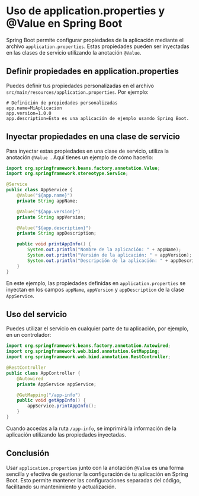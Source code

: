 # Uso de application.properties y @Value en Spring Boot

Spring Boot permite configurar propiedades de la aplicación mediante el archivo `application.properties`. Estas
propiedades pueden ser inyectadas en las clases de servicio utilizando la anotación `@Value`.

## Definir propiedades en application.properties

Puedes definir tus propiedades personalizadas en el archivo `src/main/resources/application.properties`. Por ejemplo:

```properties
# Definición de propiedades personalizadas
app.name=MiAplicacion
app.version=1.0.0
app.description=Esta es una aplicación de ejemplo usando Spring Boot.
```

## Inyectar propiedades en una clase de servicio

Para inyectar estas propiedades en una clase de servicio, utiliza la anotación `@Value
`. Aquí tienes un ejemplo de cómo hacerlo:

```java
import org.springframework.beans.factory.annotation.Value;
import org.springframework.stereotype.Service;

@Service
public class AppService {
    @Value("${app.name}")
    private String appName;

    @Value("${app.version}")
    private String appVersion;

    @Value("${app.description}")
    private String appDescription;

    public void printAppInfo() {
        System.out.println("Nombre de la aplicación: " + appName);
        System.out.println("Versión de la aplicación: " + appVersion);
        System.out.println("Descripción de la aplicación: " + appDescription);
    }
}
```

En este ejemplo, las propiedades definidas en `application.properties` se inyectan en los campos `appName`, `appVersion`
y `appDescription` de la clase `AppService`.

## Uso del servicio

Puedes utilizar el servicio en cualquier parte de tu aplicación, por ejemplo, en un controlador:

```java
import org.springframework.beans.factory.annotation.Autowired;
import org.springframework.web.bind.annotation.GetMapping;
import org.springframework.web.bind.annotation.RestController;

@RestController
public class AppController {
    @Autowired
    private AppService appService;

    @GetMapping("/app-info")
    public void getAppInfo() {
        appService.printAppInfo();
    }
}
```

Cuando accedas a la ruta `/app-info`, se imprimirá la información de la aplicación utilizando las propiedades
inyectadas.

## Conclusión

Usar `application.properties` junto con la anotación `@Value` es una forma sencilla
y efectiva de gestionar la configuración de tu aplicación en Spring Boot. Esto permite mantener las configuraciones
separadas del código, facilitando su mantenimiento y actualización.



